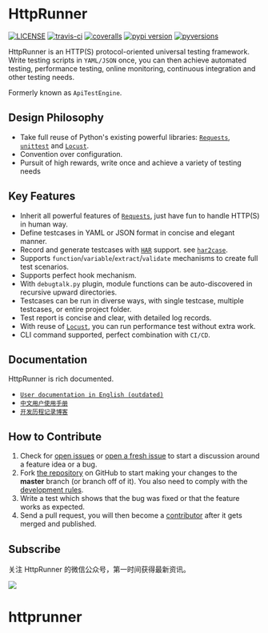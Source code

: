 # HttpRunner

[![LICENSE](https://img.shields.io/github/license/HttpRunner/HttpRunner.svg)](https://github.com/HttpRunner/HttpRunner/blob/master/LICENSE) [![travis-ci](https://travis-ci.org/HttpRunner/HttpRunner.svg?branch=master)](https://travis-ci.org/HttpRunner/HttpRunner) [![coveralls](https://coveralls.io/repos/github/HttpRunner/HttpRunner/badge.svg?branch=master)](https://coveralls.io/github/HttpRunner/HttpRunner?branch=master) [![pypi version](https://img.shields.io/pypi/v/HttpRunner.svg)](https://pypi.python.org/pypi/HttpRunner) [![pyversions](https://img.shields.io/pypi/pyversions/HttpRunner.svg)](https://pypi.python.org/pypi/HttpRunner)

HttpRunner is an HTTP(S) protocol-oriented universal testing framework. Write testing scripts in `YAML/JSON` once, you can then achieve automated testing, performance testing, online monitoring, continuous integration and other testing needs.

Formerly known as `ApiTestEngine`.

## Design Philosophy

- Take full reuse of Python's existing powerful libraries: [`Requests`][Requests], [`unittest`][unittest] and [`Locust`][Locust].
- Convention over configuration.
- Pursuit of high rewards, write once and achieve a variety of testing needs

## Key Features

- Inherit all powerful features of [`Requests`][Requests], just have fun to handle HTTP(S) in human way.
- Define testcases in YAML or JSON format in concise and elegant manner.
- Record and generate testcases with [`HAR`][HAR] support. see [`har2case`][har2case].
- Supports `function`/`variable`/`extract`/`validate` mechanisms to create full test scenarios.
- Supports perfect hook mechanism.
- With `debugtalk.py` plugin, module functions can be auto-discovered in recursive upward directories.
- Testcases can be run in diverse ways, with single testcase, multiple testcases, or entire project folder.
- Test report is concise and clear, with detailed log records.
- With reuse of [`Locust`][Locust], you can run performance test without extra work.
- CLI command supported, perfect combination with `CI/CD`.

## Documentation

HttpRunner is rich documented.

- [`User documentation in English (outdated)`][user-docs-en]
- [`中文用户使用手册`][user-docs-zh]
- [`开发历程记录博客`][development-blogs]

## How to Contribute

1. Check for [open issues](https://github.com/HttpRunner/HttpRunner/issues) or [open a fresh issue](https://github.com/HttpRunner/HttpRunner/issues/new/choose) to start a discussion around a feature idea or a bug.
2. Fork [the repository](https://github.com/httprunner/httprunner) on GitHub to start making your changes to the **master** branch (or branch off of it). You also need to comply with the [development rules](docs/dev-rules.md).
3. Write a test which shows that the bug was fixed or that the feature works as expected.
4. Send a pull request, you will then become a [contributor](https://github.com/HttpRunner/HttpRunner/graphs/contributors) after it gets merged and published.

## Subscribe

关注 HttpRunner 的微信公众号，第一时间获得最新资讯。

![][qrcode_for_httprunner]

[Requests]: http://docs.python-requests.org/en/master/
[unittest]: https://docs.python.org/3/library/unittest.html
[Locust]: http://locust.io/
[PyUnitReport]: https://github.com/HttpRunner/PyUnitReport
[Jenkins]: https://jenkins.io/index.html
[har2case]: https://github.com/HttpRunner/har2case
[user-docs-en]: http://httprunner.org/
[user-docs-zh]: http://cn.httprunner.org/
[development-blogs]: http://debugtalk.com/tags/HttpRunner/
[HAR]: http://httparchive.org/
[Swagger]: https://swagger.io/
[Postman Collection Format]: http://blog.getpostman.com/2015/06/05/travelogue-of-postman-collection-format-v2/
[qrcode_for_httprunner]: https://raw.githubusercontent.com/HttpRunner/HttpRunner/master/docs/images/qrcode_for_httprunner.jpg
# httprunner
